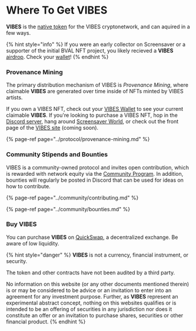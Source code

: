 # Where To Get VIBES

**VIBES** is the [native token](vibes-token.md) for the VIBES cryptonetwork, and can aquired in a few ways.

{% hint style="info" %}
If you were an early collector on Screensaver or a supporter of the initial BVAL NFT project, you likely recieved a **VIBES** [airdrop](vibes-token.md#initial-airdrop). Check your [wallet](https://sickvibes.xyz/wallet)!
{% endhint %}

### Provenance Mining

The primary distribution mechanism of VIBES is _Provenance Mining_, where claimable **VIBES** are generated over time inside of NFTs minted by VIBES artists.

If you own a VIBES NFT, check out your [VIBES Wallet](https://sickvibes.xyz/wallet) to see your current claimable **VIBES**. If you're looking to purchase a VIBES NFT, hop in the [Discord server](https://discord.gg/qDrsjcGR2F), hang around [Screensaver World](https://screensaver.world), or check out the front page of the [VIBES site](https://sickvibes.xyz) \(coming soon\).

{% page-ref page="../protocol/provenance-mining.md" %}

### Community Stipends and Bounties

VIBES is a community-owned protocol and invites open contribution, which is rewarded with network equity via the [Community Program](vibes-token.md#community-stipends-and-bounties). In addition, bounties will regularly be posted in Discord that can be used for ideas on how to contribute.

{% page-ref page="../community/contributing.md" %}

{% page-ref page="../community/bounties.md" %}

### Buy VIBES

You can purchase **VIBES** on [QuickSwap](https://quickswap.exchange/#/swap?inputCurrency=ETH&outputCurrency=0xd269af9008c674b3814b4830771453d6a30616eb), a decentralized exchange. Be aware of low liquidity.

{% hint style="danger" %}
**VIBES** is not a currency, financial instrument, or security. 

The token and other contracts have not been audited by a third party.

No information on this website \(or any other documents mentioned therein\) is or may be considered to be advice or an invitation to enter into an agreement for any investment purpose. Further, as **VIBES** represent an experimental abstract concept, nothing on this websites qualifies or is intended to be an offering of securities in any jurisdiction nor does it constitute an offer or an invitation to purchase shares, securities or other financial product.
{% endhint %}



